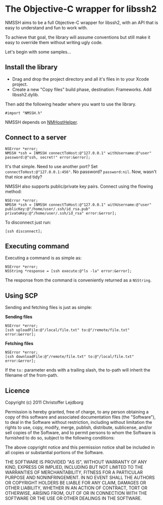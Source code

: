 # The Objective-C wrapper for libssh2

NMSSH aims to be a full Objective-C wrapper for libssh2, with an API that is easy to understand and fun to work with.

To achieve that goal, the library will assume conventions but still make it easy to override them without writing ugly code.

Let's begin with some samples...

## Install the library

* Drag and drop the project directory and all it's files in to your Xcode project.
* Create a new "Copy files" build phase, destination: Frameworks. Add
  libssh2.dylib.

Then add the following header where you want to use the library.

    #import "NMSSH.h"

NMSSH depends on [NMHostHelper](https://github.com/Lejdborg/NMHostHelper).

## Connect to a server

    NSError *error;
    NMSSH *ssh = [NMSSH connectToHost:@"127.0.0.1" withUsername:@"user" password:@"ssh, secret!" error:&error];

It's that simple. Need to use another port? Set `connectToHost:@"127.0.0.1:456"`. No password? `password:nil`. Now, wasn't that nice and tidy?

NMSSH also supports public/private key pairs. Connect using the flowing method:

    NSError *error;
    NMSSH *ssh = [NMSSH connectToHost:@"127.0.0.1" withUsername:@"user" publicKey:@"/home/user/.ssh/id_rsa.pub" privateKey:@"/home/user/.ssh/id_rsa" error:&error];

To disconnect just run:

    [ssh disconnect];

## Executing command

Executing a command is as simple as:

    NSError *error;
    NSString *response = [ssh execute:@"ls -la" error:&error];

The response from the command is conveniently returned as a `NSString`.

## Using SCP

Sending and fetching files is just as simple:

__Sending files__

    NSError *error;
    [ssh uploadFile:@"/local/file.txt" to:@"/remote/file.txt" error:&error];

__Fetching files__

    NSError *error;
    [ssh downloadFile:@"/remote/file.txt" to:@"/local/file.txt" error:&error];

If the `to:` parameter ends with a trailing slash, the to-path will
inherit the filename of the from-path.


## Licence

Copyright (c) 2011 Christoffer Lejdborg

Permission is hereby granted, free of charge, to any person
obtaining a copy of this software and associated documentation
files (the "Software"), to deal in the Software without
restriction, including without limitation the rights to use,
copy, modify, merge, publish, distribute, sublicense, and/or sell
copies of the Software, and to permit persons to whom the
Software is furnished to do so, subject to the following
conditions:

The above copyright notice and this permission notice shall be
included in all copies or substantial portions of the Software.

THE SOFTWARE IS PROVIDED "AS IS", WITHOUT WARRANTY OF ANY KIND,
EXPRESS OR IMPLIED, INCLUDING BUT NOT LIMITED TO THE WARRANTIES
OF MERCHANTABILITY, FITNESS FOR A PARTICULAR PURPOSE AND
NONINFRINGEMENT. IN NO EVENT SHALL THE AUTHORS OR COPYRIGHT
HOLDERS BE LIABLE FOR ANY CLAIM, DAMAGES OR OTHER LIABILITY,
WHETHER IN AN ACTION OF CONTRACT, TORT OR OTHERWISE, ARISING
FROM, OUT OF OR IN CONNECTION WITH THE SOFTWARE OR THE USE OR
OTHER DEALINGS IN THE SOFTWARE.
